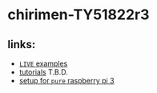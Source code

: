 # chirimen-TY51822r3

## links:

- [`LIVE` examples](https://chirimen.org/chirimen-TY51822r3/gc/)
- [tutorials]() T.B.D.
- [setup for `pure` raspberry pi 3](./setup.md)
